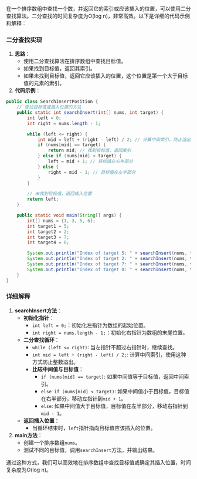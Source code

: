 在一个排序数组中查找一个数，并返回它的索引或应该插入的位置，可以使用二分查找算法。二分查找的时间复杂度为O(log n)，非常高效。以下是详细的代码示例和解释：

### 二分查找实现

1. **思路**：
    - 使用二分查找算法在排序数组中查找目标值。
    - 如果找到目标值，返回其索引。
    - 如果未找到目标值，返回它应该插入的位置，这个位置是第一个大于目标值的元素的索引。
2. **代码示例**：

```java
public class SearchInsertPosition {  
    // 查找目标值或插入位置的方法  
    public static int searchInsert(int[] nums, int target) {  
        int left = 0;  
        int right = nums.length - 1;  

        while (left <= right) {  
            int mid = left + (right - left) / 2; // 计算中间索引，防止溢出  
            if (nums[mid] == target) {  
                return mid; // 找到目标值，返回索引  
            } else if (nums[mid] < target) {  
                left = mid + 1; // 目标值在右半部分  
            } else {  
                right = mid - 1; // 目标值在左半部分  
            }  
        }  

        // 未找到目标值，返回插入位置  
        return left;  
    }  

    public static void main(String[] args) {  
        int[] nums = {1, 3, 5, 6};  
        int target1 = 5;  
        int target2 = 2;  
        int target3 = 7;  
        int target4 = 0;  

        System.out.println("Index of target 5: " + searchInsert(nums, target1)); // 输出 2  
        System.out.println("Index of target 2: " + searchInsert(nums, target2)); // 输出 1  
        System.out.println("Index of target 7: " + searchInsert(nums, target3)); // 输出 4  
        System.out.println("Index of target 0: " + searchInsert(nums, target4)); // 输出 0  
    }  
}
```

### 详细解释

1. **searchInsert方法**：
    - **初始化指针**：
        - `int left = 0;`：初始化左指针为数组的起始位置。
        - `int right = nums.length - 1;`：初始化右指针为数组的末尾位置。
    - **二分查找循环**：
        - `while (left <= right)`: 当左指针不超过右指针时，继续查找。
        - `int mid = left + (right - left) / 2;`: 计算中间索引，使用这种方式防止整数溢出。
        - **比较中间值与目标值**：
            - `if (nums[mid] == target)`: 如果中间值等于目标值，返回中间索引。
            - `else if (nums[mid] < target)`: 如果中间值小于目标值，目标值在右半部分，移动左指针到`mid + 1`。
            - `else`: 如果中间值大于目标值，目标值在左半部分，移动右指针到`mid - 1`。
    - **返回插入位置**：
        - 当循环结束时，`left`指针指向目标值应该插入的位置。
2. **main方法**：
    - 创建一个排序数组`nums`。
    - 测试不同的目标值，调用`searchInsert`方法，并输出结果。

通过这种方式，我们可以高效地在排序数组中查找目标值或确定其插入位置，时间复杂度为O(log n)。
